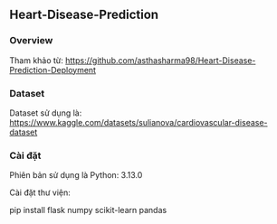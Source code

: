 ## Heart-Disease-Prediction 

### Overview

Tham khảo từ: https://github.com/asthasharma98/Heart-Disease-Prediction-Deployment

### Dataset

Dataset sử dụng là: https://www.kaggle.com/datasets/sulianova/cardiovascular-disease-dataset

### Cài đặt

Phiên bản sử dụng là Python: 3.13.0

Cài đặt thư viện: 

pip install flask numpy scikit-learn pandas

